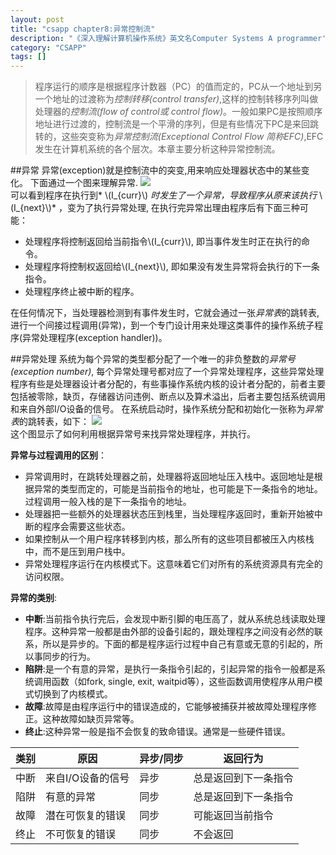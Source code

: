 ```yaml
---
layout: post
title: "csapp chapter8:异常控制流"
description: "《深入理解计算机操作系统》英文名Computer Systems A programmer's Perspective的读书笔记"
category: "CSAPP"
tags: []
---
```

>程序运行的顺序是根据程序计数器（PC）的值而定的，PC从一个地址到另一个地址的过渡称为*控制转移(control transfer)*,这样的控制转移序列叫做处理器的*控制流(flow of control或 control flow)*。一般如果PC是按照顺序地址进行过渡的，控制流是一个平滑的序列，但是有些情况下PC是来回跳转的，这些突变称为*异常控制流(Exceptional Control Flow 简称EFC)*,EFC发生在计算机系统的各个层次。本章主要分析这种异常控制流。

##异常
异常(exception)就是控制流中的突变,用来响应处理器状态中的某些变化。
下面通过一个图来理解异常.
![](/assets/img/csapp/fig8.1.png)  
可以看到程序在执行到* \\(I_{curr}\\) *时发生了一个异常，导致程序从原来该执行* \\(I_{next}\\)* ，变为了执行异常处理, 在执行完异常出理由程序后有下面三种可能：

* 处理程序将控制返回给当前指令\\(I_{curr}\\), 即当事件发生时正在执行的命令。
* 处理程序将控制权返回给\\(I_{next}\\), 即如果没有发生异常将会执行的下一条指令。
* 处理程序终止被中断的程序。

在任何情况下，当处理器检测到有事件发生时，它就会通过一张*异常表*的跳转表,进行一个间接过程调用(异常)，到一个专门设计用来处理这类事件的操作系统子程序(异常处理程序(exception handler))。

##异常处理
系统为每个异常的类型都分配了一个唯一的非负整数的*异常号(exception number)*, 每个异常处理号都对应了一个异常处理程序，这些异常处理程序有些是处理器设计者分配的，有些事操作系统内核的设计者分配的，前者主要包括被零除，缺页，存储器访问违例、断点以及算术溢出，后者主要包括系统调用和来自外部I/O设备的信号。
在系统启动时，操作系统分配和初始化一张称为*异常表*的跳转表，如下：
![](/assets/img/csapp/fig8.2.png)  
这个图显示了如何利用根据异常号来找异常处理程序，并执行。  

**异常与过程调用的区别**：

* 异常调用时，在跳转处理器之前，处理器将返回地址压入栈中。返回地址是根据异常的类型而定的，可能是当前指令的地址，也可能是下一条指令的地址。过程调用一般入栈的是下一条指令的地址。
* 处理器把一些额外的处理器状态压到栈里，当处理程序返回时，重新开始被中断的程序会需要这些状态。
* 如果控制从一个用户程序转移到内核，那么所有的这些项目都被压入内核栈中，而不是压到用户栈中。
* 异常处理程序运行在内核模式下。这意味着它们对所有的系统资源具有完全的访问权限。

**异常的类别**:

* **中断**:当前指令执行完后，会发现中断引脚的电压高了，就从系统总线读取处理程序。这种异常一般都是由外部的设备引起的，跟处理程序之间没有必然的联系，所以是异步的。下面的都是程序运行过程中自己有意或无意的引起的，所以事同步的行为。
* **陷阱**:是一个有意的异常，是执行一条指令引起的，引起异常的指令一般都是系统调用函数（如fork, single, exit, waitpid等），这些函数调用使程序从用户模式切换到了内核模式。
* **故障**:故障是由程序运行中的错误造成的，它能够被捕获并被故障处理程序修正。这种故障如缺页异常等。
* **终止**:这种异常一般是指不会恢复的致命错误。通常是一些硬件错误。

|类别|原因|异步/同步|返回行为|
|---|---|---|---|
|中断|来自I/O设备的信号|异步|总是返回到下一条指令|
|陷阱|有意的异常|同步|总是返回到下一条指令|
|故障|潜在可恢复的错误|同步|可能返回当前指令|
|终止|不可恢复的错误|同步|不会返回|
